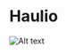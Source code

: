 # Haulio

![Alt text](https://drive.google.com/file/d/1SGfBVrIxKxlr7VCgT11KKf7lFoKAUWLv/view?raw=true "Optional Title")
